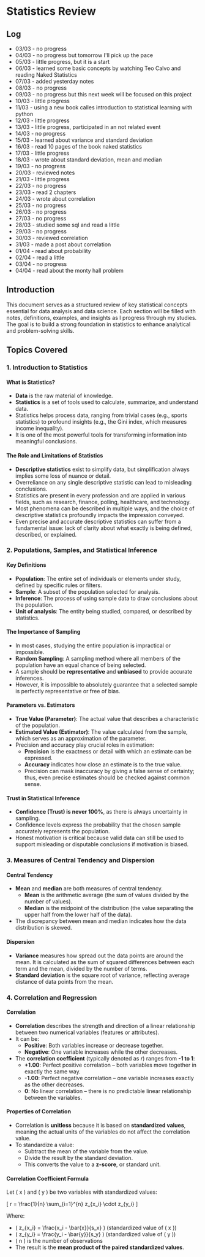 # Statistics Review

## Log
- 03/03 - no progress
- 04/03 - no progress but tomorrow I'll pick up the pace
- 05/03 - little progress, but it is a start
- 06/03 - learned some basic concepts by watching Teo Calvo and reading Naked Statistics
- 07/03 - added yesterday notes
- 08/03 - no progress
- 09/03 - no progress but this next week will be focused on this project
- 10/03 - little progress
- 11/03 - using a new book calles introduction to statistical learning with python
- 12/03 - little progress
- 13/03 - little progress, participated in an not related event
- 14/03 - no progress
- 15/03 - learned about variance and standard deviation
- 16/03 - read 10 pages of the book naked statistics
- 17/03 - little progress
- 18/03 - wrote about standard deviation, mean and median
- 19/03 - no progress
- 20/03 - reviewed notes
- 21/03 - little progress
- 22/03 - no progress
- 23/03 - read 2 chapters
- 24/03 - wrote about correlation
- 25/03 - no progress
- 26/03 - no progress
- 27/03 - no progress
- 28/03 - studied some sql and read a little
- 29/03 - no progress
- 30/03 - reviewed correlation
- 31/03 - made a post about correlation
- 01/04 - read about probability
- 02/04 - read a little
- 03/04 - no progress
- 04/04 - read about the monty hall problem

## Introduction
This document serves as a structured review of key statistical concepts essential for data analysis and data science. Each section will be filled with notes, definitions, examples, and insights as I progress through my studies. The goal is to build a strong foundation in statistics to enhance analytical and problem-solving skills.

## Topics Covered

### 1. Introduction to Statistics

#### What is Statistics?
- **Data** is the raw material of knowledge.
- **Statistics** is a set of tools used to calculate, summarize, and understand data.
- Statistics helps process data, ranging from trivial cases (e.g., sports statistics) to profound insights (e.g., the Gini index, which measures income inequality).
- It is one of the most powerful tools for transforming information into meaningful conclusions.

#### The Role and Limitations of Statistics
- **Descriptive statistics** exist to simplify data, but simplification always implies some loss of nuance or detail.
- Overreliance on any single descriptive statistic can lead to misleading conclusions.
- Statistics are present in every profession and are applied in various fields, such as research, finance, polling, healthcare, and technology.
- Most phenomena can be described in multiple ways, and the choice of descriptive statistics profoundly impacts the impression conveyed.
- Even precise and accurate descriptive statistics can suffer from a fundamental issue: lack of clarity about what exactly is being defined, described, or explained.

### 2. Populations, Samples, and Statistical Inference

#### Key Definitions
- **Population**: The entire set of individuals or elements under study, defined by specific rules or filters.
- **Sample**: A subset of the population selected for analysis.
- **Inference**: The process of using sample data to draw conclusions about the population.
- **Unit of analysis**: The entity being studied, compared, or described by statistics.

#### The Importance of Sampling
- In most cases, studying the entire population is impractical or impossible.
- **Random Sampling**: A sampling method where all members of the population have an equal chance of being selected.
- A sample should be **representative** and **unbiased** to provide accurate inferences.
- However, it is impossible to absolutely guarantee that a selected sample is perfectly representative or free of bias.

#### Parameters vs. Estimators
- **True Value (Parameter)**: The actual value that describes a characteristic of the population.
- **Estimated Value (Estimator)**: The value calculated from the sample, which serves as an approximation of the parameter.
- Precision and accuracy play crucial roles in estimation:
  - **Precision** is the exactness or detail with which an estimate can be expressed.
  - **Accuracy** indicates how close an estimate is to the true value.
  - Precision can mask inaccuracy by giving a false sense of certainty; thus, even precise estimates should be checked against common sense.

#### Trust in Statistical Inference
- **Confidence (Trust) is never 100%**, as there is always uncertainty in sampling.
- Confidence levels express the probability that the chosen sample accurately represents the population.
- Honest motivation is critical because valid data can still be used to support misleading or disputable conclusions if motivation is biased.

### 3. Measures of Central Tendency and Dispersion

#### Central Tendency
- **Mean** and **median** are both measures of central tendency.
  - **Mean** is the arithmetic average (the sum of values divided by the number of values).
  - **Median** is the midpoint of the distribution (the value separating the upper half from the lower half of the data).
- The discrepancy between mean and median indicates how the data distribution is skewed.

#### Dispersion
- **Variance** measures how spread out the data points are around the mean. It is calculated as the sum of squared differences between each term and the mean, divided by the number of terms.
- **Standard deviation** is the square root of variance, reflecting average distance of data points from the mean.

### 4. Correlation and Regression

#### Correlation

- **Correlation** describes the strength and direction of a linear relationship between two numerical variables (features or attributes).
- It can be:
  - **Positive**: Both variables increase or decrease together.
  - **Negative**: One variable increases while the other decreases.
- The **correlation coefficient** (typically denoted as *r*) ranges from **-1 to 1**:
  - **+1.00**: Perfect positive correlation – both variables move together in exactly the same way.
  - **-1.00**: Perfect negative correlation – one variable increases exactly as the other decreases.
  - **0**: No linear correlation – there is no predictable linear relationship between the variables.

#### Properties of Correlation

- Correlation is **unitless** because it is based on **standardized values**, meaning the actual units of the variables do not affect the correlation value.
- To standardize a value:
  - Subtract the mean of the variable from the value.
  - Divide the result by the standard deviation.
  - This converts the value to a **z-score**, or standard unit.

#### Correlation Coefficient Formula

Let \( x \) and \( y \) be two variables with standardized values:

\[
r = \frac{1}{n} \sum_{i=1}^{n} z_{x_i} \cdot z_{y_i}
\]

Where:
- \( z_{x_i} = \frac{x_i - \bar{x}}{s_x} \) (standardized value of \( x \))
- \( z_{y_i} = \frac{y_i - \bar{y}}{s_y} \) (standardized value of \( y \))
- \( n \) is the number of observations
- The result is the **mean product of the paired standardized values**.


